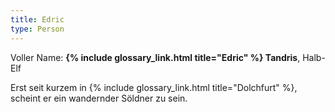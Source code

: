 ```yaml
---
title: Edric
type: Person
---
```


Voller Name: **{% include glossary_link.html title="Edric" %} Tandris**, Halb-Elf

Erst seit kurzem in {% include glossary_link.html title="Dolchfurt" %}, scheint er ein wandernder Söldner zu sein.
